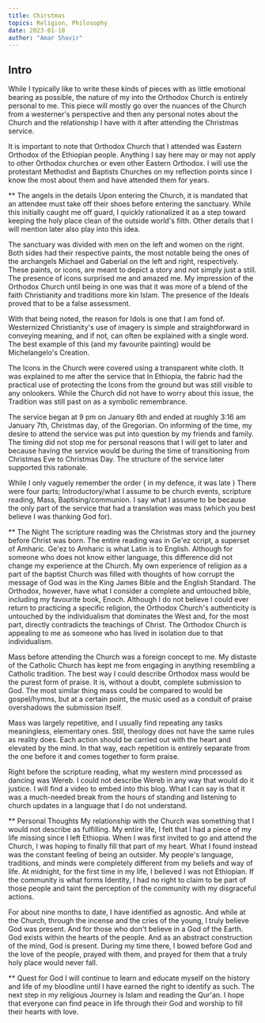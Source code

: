 ```yaml
---
title: Chirstmas
topics: Religion, Philosophy
date: 2023-01-10
author: "Amar Shavir"
---
```


## Intro
While I typically like to write these kinds of pieces with as little emotional bearing as possible, the nature of my into the Orthodox Church is entirely personal to me. This piece will mostly go over the nuances of the Church from a westerner's perspective and then any personal notes about the Church and the relationship I have with it after attending the Christmas service.

It is important to note that Orthodox Church that I attended was Eastern Orthodox of the Ethiopian people. Anything I say here may or may not apply to other Orthodox churches or even other Eastern Orthodox. I will use the protestant Methodist and Baptists Churches on my reflection points since I know the most about them and have attended them for years.

** The angels in the details
Upon entering the Church, it is mandated that an attendee must take off their shoes before entering the sanctuary. While this initially caught me off guard, I quickly rationalized it as a step toward keeping the holy place clean of the outside world's filth. Other details that I will mention later also play into this idea.

The sanctuary was divided with men on the left and women on the right. Both sides had their respective paints, the most notable being the ones of the archangels Michael and Gaberial on the left and right, respectively. These paints, or icons, are meant to depict a story and not simply just a still. The presence of icons surprised me and amazed me. My impression of the Orthodox Church until being in one was that it was more of a blend of the faith Christianity and traditions more kin Islam. The presence of the Ideals proved that to be a false assessment.

With that being noted, the reason for Idols is one that I am fond of. Westernized Christianity's use of imagery is simple and straightforward in conveying meaning, and if not, can often be explained with a single word. The best example of this (and my favourite painting) would be Michelangelo's Creation.

The Icons in the Church were covered using a transparent white cloth. It was explained to me after the service that In Ethiopia, the fabric had the practical use of protecting the Icons from the ground but was still visible to any onlookers. While the Church did not have to worry about this issue, the Tradition was still past on as a symbolic remembrance.

The service began at 9 pm on January 6th and ended at roughly 3:16 am January 7th, Christmas day, of the Gregorian. On informing of the time, my desire to attend the service was put into question by my friends and family. The timing did not stop me for personal reasons that I will get to later and because having the service would be during the time of transitioning from Christmas Eve to Christmas Day. The structure of the service later supported this rationale.

While I only vaguely remember the order ( in my defence, it was late )
There were four parts; Introductory/what I assume to be church events, scripture reading, Mass, Baptising/communion. I say what I assume to be because the only part of the service that had a translation was mass (which you best believe I was thanking God for).

** The Night
The scripture reading was the Christmas story and the journey before Christ was born. The entire reading was in Ge'ez script, a superset of Amharic. Ge'ez to Amharic is what Latin is to English. Although for someone who does not know either language, this difference did not change my experience at the Church. My own experience of religion as a part of the baptist Church was filled with thoughts of how corrupt the message of God was in the King James Bible and the English Standard. The Orthodox, however, have what I consider a complete and untouched bible, including my favourite book, Enoch. Although I do not believe I could ever return to practicing a specific religion, the Orthodox Church's authenticity is untouched by the individualism that dominates the West and, for the most part, directly contradicts the teachings of Christ. The Orthodox Church is appealing to me as someone who has lived in isolation due to that individualism.

Mass before attending the Church was a foreign concept to me. My distaste of the Catholic Church has kept me from engaging in anything resembling a Catholic tradition. The best way I could describe Orthodox mass would be the purest form of praise. It is, without a doubt, complete submission to God. The most similar thing mass could be compared to would be gospel/hymns, but at a certain point, the music used as a conduit of praise overshadows the submission itself.

Mass was largely repetitive, and I usually find repeating any tasks meaningless, elementary ones. Still, theology does not have the same rules as reality does. Each action should be carried out with the heart and elevated by the mind. In that way, each repetition is entirely separate from the one before it and comes together to form praise.

Right before the scripture reading, what my western mind processed as dancing was Wereb. I could not describe Wereb in any way that would do it justice. I will find a video to embed into this blog. What I can say is that it was a much-needed break from the hours of standing and listening to church updates in a language that I do not understand.

** Personal Thoughts
My relationship with the Church was something that I would not describe as fulfilling. My entire life, I felt that I had a piece of my life missing since I left Ethiopia. When I was first invited to go and attend the Church, I was hoping to finally fill that part of my heart. What I found instead was the constant feeling of being an outsider. My people's language, traditions, and minds were completely different from my beliefs and way of life. At midnight, for the first time in my life, I believed I was not Ethiopian. If the community is what forms Identity, I had no right to claim to be part of those people and taint the perception of the community with my disgraceful actions.

For about nine months to date, I have identified as agnostic. And while at the Church, through the incense and the cries of the young, I truly believe God was present. And for those who don't believe in a God of the Earth. God exists within the hearts of the people. And as an abstract construction of the mind, God is present. During my time there, I bowed before God and the love of the people, prayed with them, and prayed for them that a truly holy place would never fall.


** Quest for God
I will continue to learn and educate myself on the history and life of my bloodline until I have earned the right to identify as such. The next step in my religious Journey is Islam and reading the Qur'an. I hope that everyone can find peace in life through their God and worship to fill their hearts with love.
